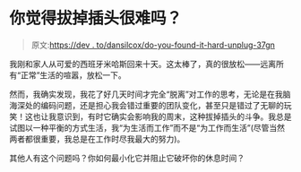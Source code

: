 # 你觉得拔掉插头很难吗？

> 原文:[https://dev . to/dansilcox/do-you-found-it-hard-unplug-37gn](https://dev.to/dansilcox/do-you-find-it-difficult-to-unplug-37gn)

我刚和家人从可爱的西班牙米哈斯回来十天。这太棒了，真的很放松——远离所有“正常”生活的喧嚣，放松一下。

然而，我确实发现，我花了好几天时间才完全“脱离”对工作的思考，无论是在我脑海深处的编码问题，还是担心我会错过重要的团队变化，甚至只是错过了无聊的玩笑！这也让我意识到，有时它确实会影响我的周末，这种拔掉插头的斗争。我总是试图以一种平衡的方式生活，我“为生活而工作”而不是“为工作而生活”(尽管当然两者都很重要，我总是在工作时尽我最大的努力)。

其他人有这个问题吗？你如何最小化它并阻止它破坏你的休息时间？